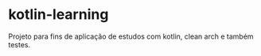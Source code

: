 # kotlin-learning
Projeto para fins de aplicação de estudos com kotlin, clean arch e também testes.
